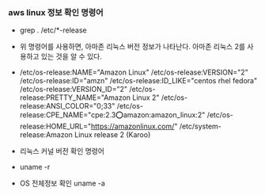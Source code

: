 ### aws linux 정보 확인 명령어
 - grep . /etc/*-release
 - 위 명령어를 사용하면, 아마존 리눅스 버전 정보가 나타난다. 아마존 리눅스 2를 사용하고 있는 것을 알 수 있다.
 -  /etc/os-release:NAME="Amazon Linux"
    /etc/os-release:VERSION="2"
    /etc/os-release:ID="amzn"
    /etc/os-release:ID_LIKE="centos rhel fedora"
    /etc/os-release:VERSION_ID="2"
    /etc/os-release:PRETTY_NAME="Amazon Linux 2"
    /etc/os-release:ANSI_COLOR="0;33"
    /etc/os-release:CPE_NAME="cpe:2.3:o:amazon:amazon_linux:2"
    /etc/os-release:HOME_URL="https://amazonlinux.com/"
    /etc/system-release:Amazon Linux release 2 (Karoo)
    
 - 리눅스 커널 버전 확인 명령어
 - uname -r
 - OS 전체정보 확인 uname -a
